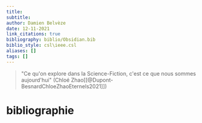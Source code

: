 ```yaml
---
title: 
subtitle:
author: Damien Belvèze
date: 12-11-2021
link_citations: true
bibliography: biblio/Obsidian.bib
biblio_style: csl\ieee.csl
aliases: []
tags: []
---
```



>"Ce qu'on explore dans la Science-Fiction, c'est ce que nous sommes aujourd'hui" (Chloé Zhao[[@Dupont-BesnardChloeZhaoEternels2021]])




# bibliographie

